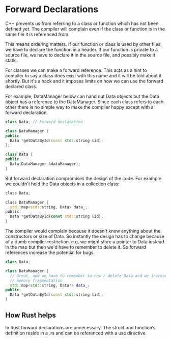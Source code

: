 # Forward Declarations

C++ prevents us from referring to a class or function which has not been defined yet. The compiler will complain even if the class or function is in the same file it is referenced from.

This means ordering matters. If our function or class is used by other files, we have to declare the function in a header. If our function is private to a source file, we have to declare it in the source file, and possibly make it static.

For classes we can make a forward reference. This acts as a hint to compiler to say a class does exist with this name and it will be told about it shortly. But it's a hack and it imposes limits on how we can use the forward declared class.

For example, DataManager below can hand out Data objects but the Data object has a reference to the DataManager. Since each class refers to each other there is no simple way to make the compiler happy except with a forward declaration.

```c++
class Data; // Forward declaration

class DataManager {
public:
  Data *getDataById(const std::string &id);
};

class Data {
public:
  Data(DataManager &dataManager);
}
```

But forward declaration compromises the design of the code. For example we couldn't hold the Data objects in a collection class:

```rust
class Data;

class DataManager {
  std::map<std::string, Data> data_;
public:
  Data *getDataById(const std::string &id);
}
```

The compiler would complain because it doesn't know anything about the constructors or size of Data. So instantly the design has to change because of a dumb compiler restriction. e.g. we might store a pointer to Data instead in the map but then we'd have to remember to delete it. So forward references increase the potential for bugs.

```c++
class Data;

class DataManager {
  // Great, now we have to remember to new / delete Data and we increase
  // memory fragmentation
  std::map<std::string, Data*> data_;
public:
  Data *getDataById(const std::string &id);
}
```

## How Rust helps

In Rust forward declarations are unnecessary. The struct and function’s definition reside in a .rs and can be referenced with a use directive.
